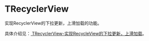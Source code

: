 # TRecyclerView
实现RecyclerView的下拉更新，上滑加载的功能。


具体介绍见：[ TRecyclerView-实现RecycleView的下拉更新，上滑加载](https://www.jianshu.com/p/4539a9d2b0e0)。